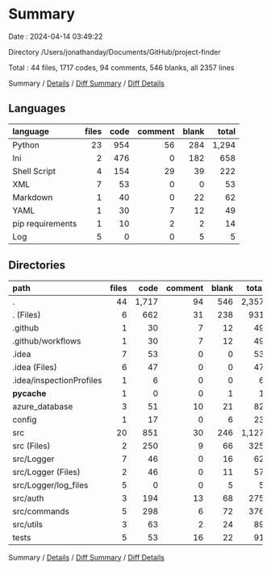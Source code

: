 # Summary

Date : 2024-04-14 03:49:22

Directory /Users/jonathanday/Documents/GitHub/project-finder

Total : 44 files,  1717 codes, 94 comments, 546 blanks, all 2357 lines

Summary / [Details](details.md) / [Diff Summary](diff.md) / [Diff Details](diff-details.md)

## Languages
| language | files | code | comment | blank | total |
| :--- | ---: | ---: | ---: | ---: | ---: |
| Python | 23 | 954 | 56 | 284 | 1,294 |
| Ini | 2 | 476 | 0 | 182 | 658 |
| Shell Script | 4 | 154 | 29 | 39 | 222 |
| XML | 7 | 53 | 0 | 0 | 53 |
| Markdown | 1 | 40 | 0 | 22 | 62 |
| YAML | 1 | 30 | 7 | 12 | 49 |
| pip requirements | 1 | 10 | 2 | 2 | 14 |
| Log | 5 | 0 | 0 | 5 | 5 |

## Directories
| path | files | code | comment | blank | total |
| :--- | ---: | ---: | ---: | ---: | ---: |
| . | 44 | 1,717 | 94 | 546 | 2,357 |
| . (Files) | 6 | 662 | 31 | 238 | 931 |
| .github | 1 | 30 | 7 | 12 | 49 |
| .github/workflows | 1 | 30 | 7 | 12 | 49 |
| .idea | 7 | 53 | 0 | 0 | 53 |
| .idea (Files) | 6 | 47 | 0 | 0 | 47 |
| .idea/inspectionProfiles | 1 | 6 | 0 | 0 | 6 |
| __pycache__ | 1 | 0 | 0 | 1 | 1 |
| azure_database | 3 | 51 | 10 | 21 | 82 |
| config | 1 | 17 | 0 | 6 | 23 |
| src | 20 | 851 | 30 | 246 | 1,127 |
| src (Files) | 2 | 250 | 9 | 66 | 325 |
| src/Logger | 7 | 46 | 0 | 16 | 62 |
| src/Logger (Files) | 2 | 46 | 0 | 11 | 57 |
| src/Logger/log_files | 5 | 0 | 0 | 5 | 5 |
| src/auth | 3 | 194 | 13 | 68 | 275 |
| src/commands | 5 | 298 | 6 | 72 | 376 |
| src/utils | 3 | 63 | 2 | 24 | 89 |
| tests | 5 | 53 | 16 | 22 | 91 |

Summary / [Details](details.md) / [Diff Summary](diff.md) / [Diff Details](diff-details.md)